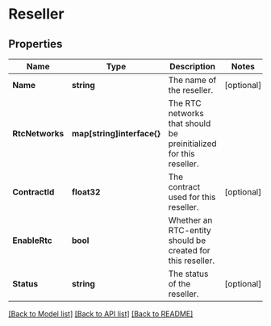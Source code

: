 # Reseller

## Properties

Name | Type | Description | Notes
------------ | ------------- | ------------- | -------------
**Name** | **string** | The name of the reseller. | [optional] 
**RtcNetworks** | **map[string]interface{}** | The RTC networks that should be preinitialized for this reseller. | 
**ContractId** | **float32** | The contract used for this reseller. | [optional] 
**EnableRtc** | **bool** | Whether an RTC-entity should be created for this reseller. | 
**Status** | **string** | The status of the reseller. | [optional] 

[[Back to Model list]](../README.md#documentation-for-models) [[Back to API list]](../README.md#documentation-for-api-endpoints) [[Back to README]](../README.md)


